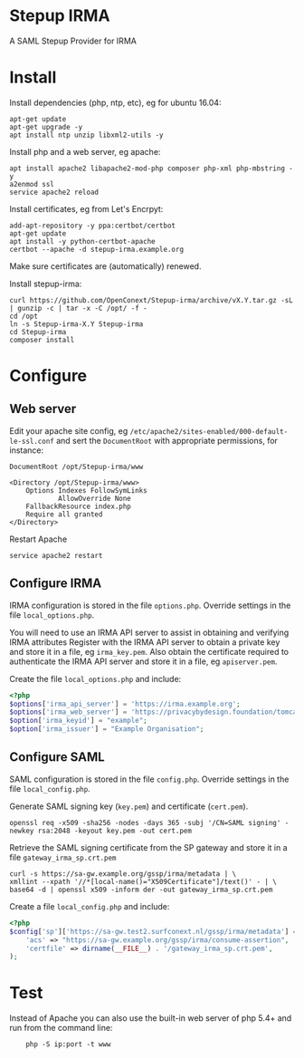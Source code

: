 # Stepup IRMA

A SAML Stepup Provider for IRMA

# Install

Install dependencies (php, ntp, etc), eg for ubuntu 16.04:

	apt-get update
	apt-get upgrade -y
	apt install ntp unzip libxml2-utils -y

Install php and a web server, eg apache:

	apt install apache2 libapache2-mod-php composer php-xml php-mbstring -y
	a2enmod ssl
	service apache2 reload

Install certificates, eg from Let's Encrpyt:

	add-apt-repository -y ppa:certbot/certbot
	apt-get update
	apt install -y python-certbot-apache
	certbot --apache -d stepup-irma.example.org

Make sure certificates are (automatically) renewed.

Install stepup-irma:

	curl https://github.com/OpenConext/Stepup-irma/archive/vX.Y.tar.gz -sL | gunzip -c | tar -x -C /opt/ -f -
	cd /opt
	ln -s Stepup-irma-X.Y Stepup-irma
	cd Stepup-irma
	composer install

# Configure

## Web server

Edit your apache site config, eg `/etc/apache2/sites-enabled/000-default-le-ssl.conf` and sert the `DocumentRoot` with appropriate permissions, for instance:

	DocumentRoot /opt/Stepup-irma/www

	<Directory /opt/Stepup-irma/www>
		Options Indexes FollowSymLinks
                AllowOverride None
		FallbackResource index.php
		Require all granted
	</Directory>

Restart Apache

	service apache2 restart

## Configure IRMA 

IRMA configuration is stored in the file `options.php`. Override settings in the file `local_options.php`.

You will need to use an IRMA API server to assist in obtaining and verifying IRMA attributes
Register with the IRMA API server to obtain a private key  and store it in a file, eg `irma_key.pem`.
Also obtain the certificate required to authenticate the IRMA API server and store it in a file, eg `apiserver.pem`.

Create the file `local_options.php` and include:

```php
<?php
$options['irma_api_server'] = 'https://irma.example.org';
$options['irma_web_server'] = 'https://privacybydesign.foundation/tomcat/irma_api_server';
$option['irma_keyid'] = "example";
$option['irma_issuer'] = "Example Organisation";
```

## Configure SAML

SAML configuration is stored in the file `config.php`. Override settings in the file `local_config.php`.

Generate SAML signing key (`key.pem`) and certificate (`cert.pem`).

	openssl req -x509 -sha256 -nodes -days 365 -subj '/CN=SAML signing' -newkey rsa:2048 -keyout key.pem -out cert.pem

Retrieve the SAML signing certificate from the SP gateway and store it in a file `gateway_irma_sp.crt.pem`

	curl -s https://sa-gw.example.org/gssp/irma/metadata | \
	xmllint --xpath '//*[local-name()="X509Certificate"]/text()' - | \
	base64 -d | openssl x509 -inform der -out gateway_irma_sp.crt.pem

Create a file `local_config.php` and include:

```php
<?php
$config['sp']['https://sa-gw.test2.surfconext.nl/gssp/irma/metadata'] = array(
    'acs' => "https://sa-gw.example.org/gssp/irma/consume-assertion",
    'certfile' => dirname(__FILE__) . '/gateway_irma_sp.crt.pem',
);
```

# Test

Instead of Apache you can also use the built-in web server of php 5.4+ and run from the command line:

        php -S ip:port -t www
